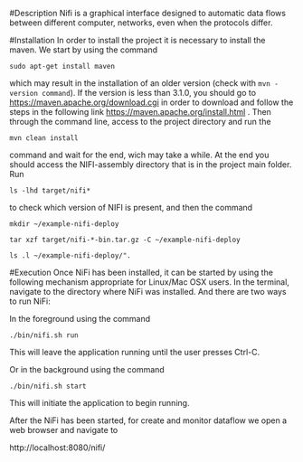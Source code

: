 #Description
Nifi is a graphical interface designed to automatic data flows between different computer, networks, even when the protocols differ.
  
#Installation
In order to install the project it is necessary to install the maven. We start by using the command 

`sudo apt-get install maven`

 which may result in the installation of an older version (check with `mvn -version command`). If the version is less than 3.1.0, you should go to https://maven.apache.org/download.cgi in order to download and follow the steps in the following link https://maven.apache.org/install.html . Then through the command line, access to the project directory and run the 
 
 `mvn clean install`
 
 command and wait for the end, wich may take a while. At the end you should access the NIFI-assembly directory that is in the project main folder. Run
 
`ls -lhd target/nifi*`

to check which version of NIFI is present, and then the command 

`mkdir ~/example-nifi-deploy`

`tar xzf target/nifi-*-bin.tar.gz -C ~/example-nifi-deploy`

`ls .l ~/example-nifi-deploy/".`

  
#Execution 
Once NiFi has been installed, it can be started by using the following mechanism appropriate for Linux/Mac OSX users.
In the terminal, navigate to the directory where NiFi was installed. And there are two ways to run NiFi: 

In the foreground using the command 
  
`./bin/nifi.sh run`

This will leave the application running until the user presses Ctrl-C.

Or in the background using the command

`./bin/nifi.sh start`

This will initiate the application to begin running.

After the NiFi has been started, for create and monitor dataflow we open a web browser and navigate to

http://localhost:8080/nifi/
